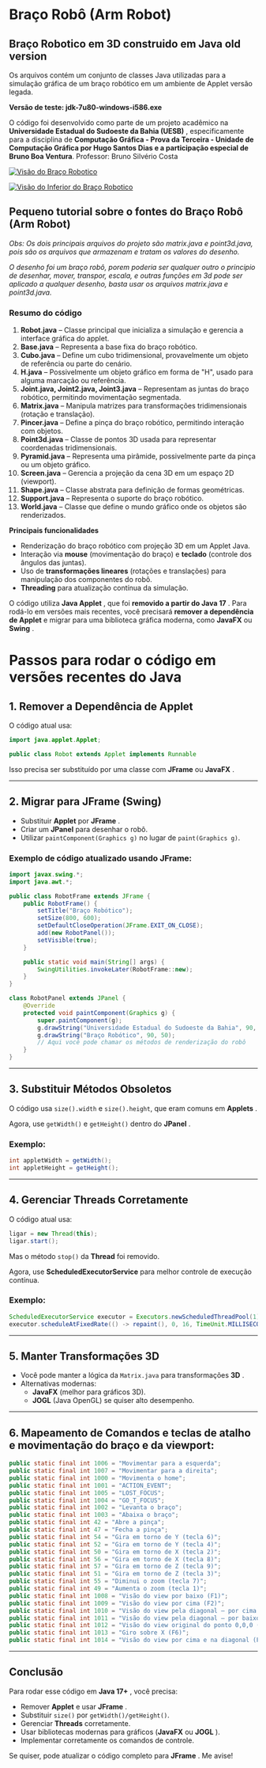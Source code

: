 # Braço Robô (Arm Robot)

## Braço Robotico em 3D construido em Java old version

Os arquivos contém um conjunto de classes Java utilizadas  para a simulação gráfica de um braço  robótico em um  ambiente de Applet versão legada.

**Versão de teste: jdk-7u80-windows-i586.exe**

O código foi desenvolvido como parte de um projeto acadêmico na  **Universidade Estadual do Sudoeste da Bahia (UESB)** , especificamente para a disciplina de  **Computação Gráfica - Prova da Terceira - Unidade de Computação Gráfica por Hugo Santos Dias e a participação especial de Bruno Boa Ventura**. Professor: Bruno Silvério Costa

[![Visão do Braço Robotico](imgs/view01.png "Visão do Braço Robotico")](https://github.com/hsantosdias/old_robotic_arm/blob/main/imgs/view01.png?raw=true "Visão do Braço Robotico")

[![Visão do Inferior do Braço Robotico](imgs/view03.png "Visão do Inferior do Braço Robotico")](https://github.com/hsantosdias/old_robotic_arm/blob/main/imgs/view03.png?raw=true "Visão do Inferior do Braço Robotico")

## **Pequeno tutorial sobre o fontes do Braço Robô (Arm Robot)**

*Obs: Os dois principais arquivos do projeto são matrix.java e point3d.java, pois são os arquivos que armazenam e tratam os valores do desenho.*

*O desenho foi um braço robô, porem poderia ser qualquer outro o principio de desenhar, mover, transpor, escala, e outras funções em 3d pode ser aplicado a qualquer desenho, basta usar os arquivos matrix.java e point3d.java.*

### **Resumo do código**

1. **Robot.java**
   – Classe principal que inicializa a simulação e gerencia a interface gráfica do applet.
2. **Base.java**
   – Representa a base fixa do braço robótico.
3. **Cubo.java**
   – Define um cubo tridimensional, provavelmente um objeto de referência ou parte do cenário.
4. **H.java**
   – Possivelmente um objeto gráfico em forma de "H", usado para alguma marcação ou referência.
5. **Joint.java,
   Joint2.java, Joint3.java** – Representam as juntas do braço robótico, permitindo movimentação segmentada.
6. **Matrix.java**
   – Manipula matrizes para transformações tridimensionais (rotação e translação).
7. **Pincer.java**
   – Define a pinça do braço robótico, permitindo interação com objetos.
8. **Point3d.java**
   – Classe de pontos 3D usada para representar coordenadas tridimensionais.
9. **Pyramid.java**
   – Representa uma pirâmide, possivelmente parte da pinça ou um objeto gráfico.
10. **Screen.java**
    – Gerencia a projeção da cena 3D em um espaço 2D (viewport).
11. **Shape.java**
    – Classe abstrata para definição de formas geométricas.
12. **Support.java**
    – Representa o suporte do braço robótico.
13. **World.java**
    – Classe que define o mundo gráfico onde os objetos são renderizados.

**Principais funcionalidades**

* Renderização do braço robótico com projeção 3D em um  Applet Java.
* Interação via **mouse** (movimentação do braço) e  **teclado** (controle dos ângulos das juntas).
* Uso de **transformações lineares** (rotações e  translações) para manipulação dos componentes do robô.
* **Threading** para atualização contínua da simulação.

O código utiliza  **Java Applet** , que foi  **removido a  partir do Java 17** . Para rodá-lo em versões mais  recentes, você precisará **remover a dependência de  Applet** e migrar para uma biblioteca gráfica moderna, como  **JavaFX** ou **Swing** .



# Passos para rodar o código em versões recentes do Java

## 1. Remover a Dependência de Applet

O código atual usa:

```java
import java.applet.Applet;

public class Robot extends Applet implements Runnable
```

Isso precisa ser substituído por uma classe com **JFrame** ou  **JavaFX** .

---

## 2. Migrar para JFrame (Swing)

* Substituir **Applet** por  **JFrame** .
* Criar um **JPanel** para desenhar o robô.
* Utilizar `paintComponent(Graphics g)` no lugar de `paint(Graphics g)`.

### Exemplo de código atualizado usando JFrame:

```java
import javax.swing.*;
import java.awt.*;

public class RobotFrame extends JFrame {
    public RobotFrame() {
        setTitle("Braço Robótico");
        setSize(800, 600);
        setDefaultCloseOperation(JFrame.EXIT_ON_CLOSE);
        add(new RobotPanel());
        setVisible(true);
    }

    public static void main(String[] args) {
        SwingUtilities.invokeLater(RobotFrame::new);
    }
}

class RobotPanel extends JPanel {
    @Override
    protected void paintComponent(Graphics g) {
        super.paintComponent(g);
        g.drawString("Universidade Estadual do Sudoeste da Bahia", 90, 20);
        g.drawString("Braço Robótico", 90, 50);
        // Aqui você pode chamar os métodos de renderização do robô
    }
}
```

---

## 3. Substituir Métodos Obsoletos

O código usa `size().width` e `size().height`, que eram comuns em  **Applets** .

Agora, use `getWidth()` e `getHeight()` dentro do  **JPanel** .

### Exemplo:

```java
int appletWidth = getWidth();
int appletHeight = getHeight();
```

---

## 4. Gerenciar Threads Corretamente

O código atual usa:

```java
ligar = new Thread(this);
ligar.start();
```

Mas o método `stop()` da **Thread** foi removido.

Agora, use **ScheduledExecutorService** para melhor controle de execução contínua.

### Exemplo:

```java
ScheduledExecutorService executor = Executors.newScheduledThreadPool(1);
executor.scheduleAtFixedRate(() -> repaint(), 0, 16, TimeUnit.MILLISECONDS);
```

---

## 5. Manter Transformações 3D

* Você pode manter a lógica da `Matrix.java` para transformações  **3D** .
* Alternativas modernas:
  * **JavaFX** (melhor para gráficos 3D).
  * **JOGL** (Java OpenGL) se quiser alto desempenho.

---

## 6. Mapeamento de Comandos e  t**eclas de atalho e movimentação do braço e da  viewport:**

```java
public static final int 1006 = "Movimentar para a esquerda";
public static final int 1007 = "Movimentar para a direita";
public static final int 1000 = "Movimenta o home";
public static final int 1001 = "ACTION_EVENT";
public static final int 1005 = "LOST_FOCUS";
public static final int 1004 = "GO_T_FOCUS";
public static final int 1002 = "Levanta o braço";
public static final int 1003 = "Abaixa o braço";
public static final int 42 = "Abre a pinça";
public static final int 47 = "Fecha a pinça";
public static final int 54 = "Gira em torno de Y (tecla 6)";
public static final int 52 = "Gira em torno de Y (tecla 4)";
public static final int 50 = "Gira em torno de X (tecla 2)";
public static final int 56 = "Gira em torno de X (tecla 8)";
public static final int 57 = "Gira em torno de Z (tecla 9)";
public static final int 51 = "Gira em torno de Z (tecla 3)";
public static final int 55 = "Diminui o zoom (tecla 7)";
public static final int 49 = "Aumenta o zoom (tecla 1)";
public static final int 1008 = "Visão do view por baixo (F1)";
public static final int 1009 = "Visão do view por cima (F2)";
public static final int 1010 = "Visão do view pela diagonal – por cima (F3)";
public static final int 1011 = "Visão do view pela diagonal – por baixo (F4)";
public static final int 1012 = "Visão do view original do ponto 0,0,0 (F5)";
public static final int 1013 = "Giro sobre X (F6)";
public static final int 1014 = "Visão do view por cima e na diagonal (F7)";
```

---

## Conclusão

Para rodar esse código em  **Java 17+** , você precisa:

* Remover **Applet** e usar  **JFrame** .
* Substituir `size()` por `getWidth()/getHeight()`.
* Gerenciar **Threads** corretamente.
* Usar bibliotecas modernas para gráficos (**JavaFX** ou  **JOGL** ).
* Implementar corretamente os comandos de controle.

Se quiser, pode atualizar o código completo para **JFrame** . Me avise!
